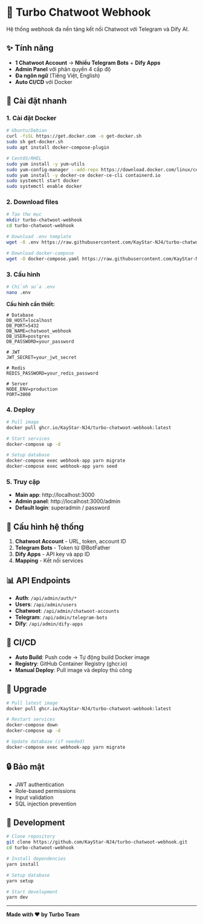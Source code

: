 # 🚀 Turbo Chatwoot Webhook

Hệ thống webhook đa nền tảng kết nối Chatwoot với Telegram và Dify AI.

## ✨ Tính năng

- **1 Chatwoot Account** → **Nhiều Telegram Bots** + **Dify Apps**
- **Admin Panel** với phân quyền 4 cấp độ
- **Đa ngôn ngữ** (Tiếng Việt, English)
- **Auto CI/CD** với Docker

## 🚀 Cài đặt nhanh

### 1. Cài đặt Docker

```bash
# Ubuntu/Debian
curl -fsSL https://get.docker.com -o get-docker.sh
sudo sh get-docker.sh
sudo apt install docker-compose-plugin

# CentOS/RHEL
sudo yum install -y yum-utils
sudo yum-config-manager --add-repo https://download.docker.com/linux/centos/docker-ce.repo
sudo yum install -y docker-ce docker-ce-cli containerd.io
sudo systemctl start docker
sudo systemctl enable docker
```

### 2. Download files

```bash
# Tạo thư mục
mkdir turbo-chatwoot-webhook
cd turbo-chatwoot-webhook

# Download .env template
wget -O .env https://raw.githubusercontent.com/KayStar-NJ4/turbo-chatwoot-webhook/master/.env.example

# Download docker-compose
wget -O docker-compose.yaml https://raw.githubusercontent.com/KayStar-NJ4/turbo-chatwoot-webhook/master/docker-compose.yml
```

### 3. Cấu hình

```bash
# Chỉnh sửa .env
nano .env
```

**Cấu hình cần thiết:**
```env
# Database
DB_HOST=localhost
DB_PORT=5432
DB_NAME=chatwoot_webhook
DB_USER=postgres
DB_PASSWORD=your_password

# JWT
JWT_SECRET=your_jwt_secret

# Redis
REDIS_PASSWORD=your_redis_password

# Server
NODE_ENV=production
PORT=3000
```

### 4. Deploy

```bash
# Pull image
docker pull ghcr.io/KayStar-NJ4/turbo-chatwoot-webhook:latest

# Start services
docker-compose up -d

# Setup database
docker-compose exec webhook-app yarn migrate
docker-compose exec webhook-app yarn seed
```

### 5. Truy cập

- **Main app**: http://localhost:3000
- **Admin panel**: http://localhost:3000/admin
- **Default login**: superadmin / password

## 🔧 Cấu hình hệ thống

1. **Chatwoot Account** - URL, token, account ID
2. **Telegram Bots** - Token từ @BotFather  
3. **Dify Apps** - API key và app ID
4. **Mapping** - Kết nối services

## 📊 API Endpoints

- **Auth**: `/api/admin/auth/*`
- **Users**: `/api/admin/users`
- **Chatwoot**: `/api/admin/chatwoot-accounts`
- **Telegram**: `/api/admin/telegram-bots`
- **Dify**: `/api/admin/dify-apps`

## 🚀 CI/CD

- **Auto Build**: Push code → Tự động build Docker image
- **Registry**: GitHub Container Registry (ghcr.io)
- **Manual Deploy**: Pull image và deploy thủ công

## 🔄 Upgrade

```bash
# Pull latest image
docker pull ghcr.io/KayStar-NJ4/turbo-chatwoot-webhook:latest

# Restart services
docker-compose down
docker-compose up -d

# Update database (if needed)
docker-compose exec webhook-app yarn migrate
```

## 🔒 Bảo mật

- JWT authentication
- Role-based permissions
- Input validation
- SQL injection prevention

## 📝 Development

```bash
# Clone repository
git clone https://github.com/KayStar-NJ4/turbo-chatwoot-webhook.git
cd turbo-chatwoot-webhook

# Install dependencies
yarn install

# Setup database
yarn setup

# Start development
yarn dev
```

---

**Made with ❤️ by Turbo Team**